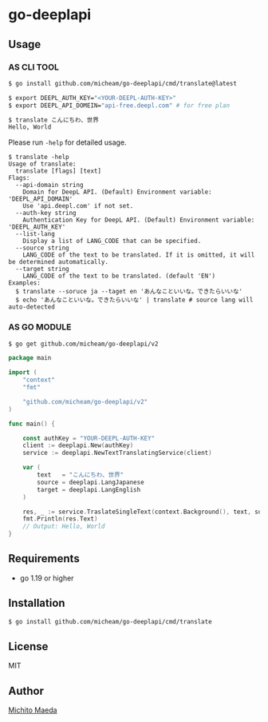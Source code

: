 # go-deeplapi

## Usage

### AS CLI TOOL

```sh
$ go install github.com/micheam/go-deeplapi/cmd/translate@latest
```

```sh
$ export DEEPL_AUTH_KEY="<YOUR-DEEPL-AUTH-KEY>"
$ export DEEPL_API_DOMEIN="api-free.deepl.com" # for free plan

$ translate こんにちわ、世界
Hello, World
```

Please run `-help` for detailed usage.

```
$ translate -help
Usage of translate:
  translate [flags] [text]
Flags:
  --api-domain string
  	Domain for DeepL API. (Default) Environment variable: 'DEEPL_API_DOMAIN'
  	Use 'api.deepl.com' if not set.
  --auth-key string
  	Authentication Key for DeepL API. (Default) Environment variable: 'DEEPL_AUTH_KEY'
  --list-lang
  	Display a list of LANG_CODE that can be specified.
  --source string
  	LANG_CODE of the text to be translated. If it is omitted, it will be determined automatically.
  --target string
  	LANG_CODE of the text to be translated. (default 'EN')
Examples:
  $ translate --soruce ja --taget en 'あんなこといいな。できたらいいな'
  $ echo 'あんなこといいな。できたらいいな' | translate # source lang will auto-detected
```

### AS GO MODULE

```sh
$ go get github.com/micheam/go-deeplapi/v2
```

```go
package main

import (
	"context"
	"fmt"

	"github.com/micheam/go-deeplapi/v2"
)

func main() {

	const authKey = "YOUR-DEEPL-AUTH-KEY"
	client := deeplapi.New(authKey)
	service := deeplapi.NewTextTranslatingService(client)

	var (
		text   = "こんにちわ、世界"
		source = deeplapi.LangJapanese
		target = deeplapi.LangEnglish
	)

	res, _ := service.TraslateSingleText(context.Background(), text, source, target)
	fmt.Println(res.Text)
	// Output: Hello, World
}
```

## Requirements

- go 1.19 or higher

## Installation

```sh
$ go install github.com/micheam/go-deeplapi/cmd/translate
```

## License

MIT

## Author

[Michito Maeda](https://github.com/micheam)
